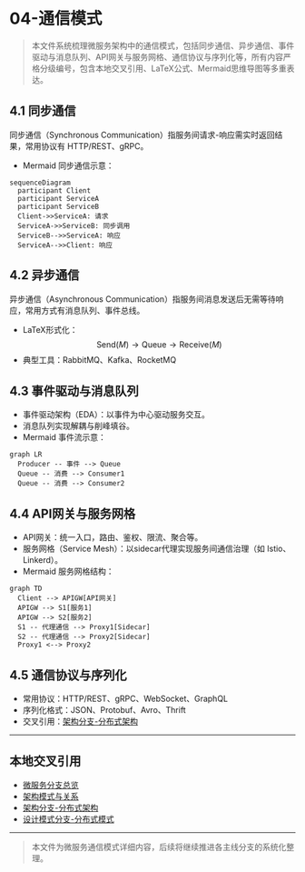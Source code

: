 # 04-通信模式

> 本文件系统梳理微服务架构中的通信模式，包括同步通信、异步通信、事件驱动与消息队列、API网关与服务网格、通信协议与序列化等，所有内容严格分级编号，包含本地交叉引用、LaTeX公式、Mermaid思维导图等多重表达。

## 4.1 同步通信

同步通信（Synchronous Communication）指服务间请求-响应需实时返回结果，常用协议有 HTTP/REST、gRPC。

- Mermaid 同步通信示意：

```mermaid
sequenceDiagram
  participant Client
  participant ServiceA
  participant ServiceB
  Client->>ServiceA: 请求
  ServiceA->>ServiceB: 同步调用
  ServiceB-->>ServiceA: 响应
  ServiceA-->>Client: 响应
```

## 4.2 异步通信

异步通信（Asynchronous Communication）指服务间消息发送后无需等待响应，常用方式有消息队列、事件总线。

- LaTeX形式化：
  $$
  \text{Send}(M) \rightarrow \text{Queue} \rightarrow \text{Receive}(M)
  $$
- 典型工具：RabbitMQ、Kafka、RocketMQ

## 4.3 事件驱动与消息队列

- 事件驱动架构（EDA）：以事件为中心驱动服务交互。
- 消息队列实现解耦与削峰填谷。
- Mermaid 事件流示意：

```mermaid
graph LR
  Producer -- 事件 --> Queue
  Queue -- 消费 --> Consumer1
  Queue -- 消费 --> Consumer2
```

## 4.4 API网关与服务网格

- API网关：统一入口，路由、鉴权、限流、聚合等。
- 服务网格（Service Mesh）：以sidecar代理实现服务间通信治理（如 Istio、Linkerd）。
- Mermaid 服务网格结构：

```mermaid
graph TD
  Client --> APIGW[API网关]
  APIGW --> S1[服务1]
  APIGW --> S2[服务2]
  S1 -- 代理通信 --> Proxy1[Sidecar]
  S2 -- 代理通信 --> Proxy2[Sidecar]
  Proxy1 <--> Proxy2
```

## 4.5 通信协议与序列化

- 常用协议：HTTP/REST、gRPC、WebSocket、GraphQL
- 序列化格式：JSON、Protobuf、Avro、Thrift
- 交叉引用：[架构分支-分布式架构](../Architecture/01-DistributedMicroservices.md)

---

## 本地交叉引用

- [微服务分支总览](./00-Overview.md)
- [架构模式与关系](./03-PatternsRelations.md)
- [架构分支-分布式架构](../Architecture/01-DistributedMicroservices.md)
- [设计模式分支-分布式模式](../DesignPattern/03-Distributed.md)

---

> 本文件为微服务通信模式详细内容，后续将继续推进各主线分支的系统化整理。
